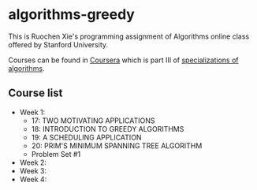 # algorithms-greedy

This is Ruochen Xie's programming assignment of Algorithms online class offered by Stanford University.

Courses can be found in [Coursera](https://www.coursera.org/learn/algorithms-greedy) which is part III of [specializations of algorithms](https://www.coursera.org/specializations/algorithms).

## Course list

- Week 1:
  - 17: TWO MOTIVATING APPLICATIONS
  - 18: INTRODUCTION TO GREEDY ALGORITHMS
  - 19: A SCHEDULING APPLICATION
  - 20: PRIM'S MINIMUM SPANNING TREE ALGORITHM
  - Problem Set #1
- Week 2:
- Week 3:
- Week 4:
